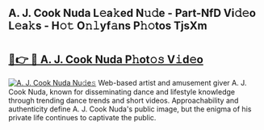 ## A. J. Cook Nuda L𝚎a𝚔ed N𝚞𝚍e - Part-NfD Vi𝚍𝚎o L𝚎a𝚔s - H𝚘𝚝 O𝚗𝚕yf𝚊ns P𝚑𝚘tos TjsXm

# <h2><a href="http://kfcf67j.oniu.top/?m=A.+J.+Cook+Nuda">🔗👉 🔴 A. J. Cook Nuda P𝚑ot𝚘𝚜 V𝚒d𝚎o</a></h2>

[![A. J. Cook Nuda Nu𝚍e𝚜](https://i.imgur.com/0qMVB7G.gif)](http://kfcf67j.oniu.top/?m=A.+J.+Cook+Nuda)
Web-based artist and amusement giver A. J. Cook Nuda, known for disseminating dance and lifestyle knowledge through trending dance trends and short videos. Approachability and authenticity define A. J. Cook Nuda's public image, but the enigma of his private life continues to captivate the public.  
